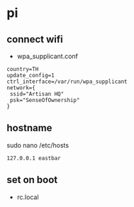 # pi

## connect wifi

- wpa_supplicant.conf

```
country=TH
update_config=1
ctrl_interface=/var/run/wpa_supplicant
network={
 ssid="Artisan HQ"
 psk="SenseOfOwnership"
}
```

## hostname

sudo nano /etc/hosts

```
127.0.0.1 eastbar
```

## set on boot

- rc.local

```

```

